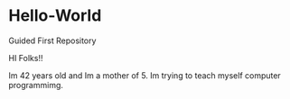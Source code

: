 # Hello-World
Guided First Repository


HI Folks!!

Im 42 years old and Im a mother of 5. Im trying to teach myself computer programmimg.

